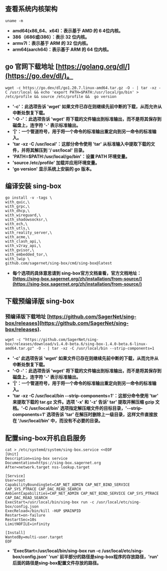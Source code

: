 ## 查看系统内核架构
```
uname -m
```
- **amd64(x86_64、x64)：表示基于 AMD 的 6 4位内核。**
- **386（i686或i386）：表示 32 位内核。**
- **armv7l：表示基于 ARM 的 32 位内核。**
- **arm64(aarch64)：表示基于 ARM 的 64 位内核。**
## go 官网下载地址 [https://golang.org/dl/](https://go.dev/dl/)。
```
wget -c https://go.dev/dl/go1.20.7.linux-amd64.tar.gz -O - | tar -xz -C /usr/local && echo 'export PATH=$PATH:/usr/local/go/bin' > /etc/profile && source /etc/profile &&  go version
```
- **'-c'：此选项告诉 'wget' 如果文件已存在则继续先前中断的下载，从而允许从中断处恢复下载。**
- **'-O -'：此选项告诉 'wget' 将下载的文件输出到标准输出，而不是将其保存到磁盘上，连字符 '-' 表示标准输出。**
- **'|'：一个管道符号，用于将一个命令的标准输出重定向到另一命令的标准输入。**
- **'tar -xz -C /usr/local'：这部分命令使用 'tar' 从标准输入中提取下载的文件，并将其解压到 '/ usr/local' 目录。**
- **'PATH=$PATH:/usr/local/go/bin'：设置 PATH 环境变量。**
- **'source /etc/profile' 加载并应用环境变量。**
- **'go version' 显示系统上安装的 go 版本。**
## 编译安装 sing-box
```
go install -v -tags \
with_quic,\
with_grpc,\
with_dhcp,\
with_wireguard,\
with_shadowsocksr,\
with_ech,\
with_utls,\
with_reality_server,\
with_acme,\
with_clash_api,\
with_v2ray_api,\
with_gvisor,\
with_embedded_tor,\
with_lwip \
github.com/sagernet/sing-box/cmd/sing-box@latest
```
- **每个选项的具体意思请到 sing-box官方文档查看，官方文档地址：[https://sing-box.sagernet.org/zh/installation/from-source/](https://sing-box.sagernet.org/zh/installation/from-source/)**
## 下载预编译版 sing-box
### 预编译版下载地址 [https://github.com/SagerNet/sing-box/releases](https://github.com/SagerNet/sing-box/releases).
```
wget -c "https://github.com/SagerNet/sing-box/releases/download/v1.4.0-beta.6/sing-box-1.4.0-beta.6-linux-amd64.tar.gz" -O - | tar -xz -C /usr/local/bin --strip-components=1
```
- **'-c' 此选项告诉 'wget' 如果文件已存在则继续先前中断的下载，从而允许从中断处恢复下载。**
- **'-O -'：此选项告诉 'wget' 将下载的文件输出到标准输出，而不是将其保存到磁盘上，连字符 '-' 表示标准输出。**
- **'|'：一个管道符号，用于将一个命令的标准输出重定向到另一命令的标准输入。**
- **'tar -xz -C /usr/local/bin --strip-components=1'：这部分命令使用 'tar' 来提取下载的 tar.gz 文件。选项 '-x' 和 '-z' 告诉' tar' 提取并解压缩 gzip 文档。'-C /usr/local/bin' 选项指定解压缩文件的目标目录，'--strip-components=1' 选项告诉 'tar' 在解压时删除上一级目录，这样文件直接放在 '/usr/local/bin' 中，而没有不必要的目录。**

## 配置sing-box开机自启服务
```
cat > /etc/systemd/system/sing-box.service <<EOF
[Unit]
Description=sing-box service
Documentation=https://sing-box.sagernet.org
After=network.target nss-lookup.target

[Service]
User=root
CapabilityBoundingSet=CAP_NET_ADMIN CAP_NET_BIND_SERVICE CAP_SYS_PTRACE CAP_DAC_READ_SEARCH
AmbientCapabilities=CAP_NET_ADMIN CAP_NET_BIND_SERVICE CAP_SYS_PTRACE CAP_DAC_READ_SEARCH
ExecStart=/usr/local/bin/sing-box run -c /usr/local/etc/sing-box/config.json
ExecReload=/bin/kill -HUP $MAINPID
Restart=on-failure
RestartSec=10s
LimitNOFILE=infinity

[Install]
WantedBy=multi-user.target
EOF
```
- **'ExecStart=/usr/local/bin/sing-box run -c /usr/local/etc/sing-box/config.json' 'run' 前半部分的路径是sing-box程序的存放路径，'run' 后面的路径是sing-box配置文件存放的路径。**
